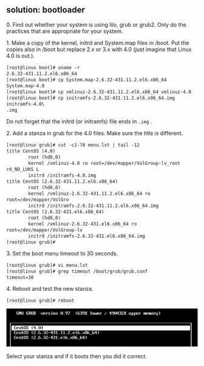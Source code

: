 ## solution: bootloader

0\. Find out whether your system is using lilo, grub or grub2. Only do
the practices that are appropriate for your system.

1\. Make a copy of the kernel, initrd and System.map files in /boot. Put
the copies also in /boot but replace 2.x or 3.x with 4.0 (just imagine
that Linux 4.0 is out.).

    [root@linux boot]# uname -r
    2.6.32-431.11.2.el6.x86_64
    [root@linux boot]# cp System.map-2.6.32-431.11.2.el6.x86_64 System.map-4.0
    [root@linux boot]# cp vmlinuz-2.6.32-431.11.2.el6.x86_64 vmlinuz-4.0
    [root@linux boot]# cp initramfs-2.6.32-431.11.2.el6.x86_64.img initramfs-4.0\
    .img

Do not forget that the initrd (or initramfs) file ends in `.img` .

2\. Add a stanza in grub for the 4.0 files. Make sure the title is
different.

    [root@linux grub]# cut -c1-70 menu.lst | tail -12
    title CentOS (4.0)
            root (hd0,0)
            kernel /vmlinuz-4.0 ro root=/dev/mapper/VolGroup-lv_root rd_NO_LUKS L
            initrd /initramfs-4.0.img
    title CentOS (2.6.32-431.11.2.el6.x86_64)
            root (hd0,0)
            kernel /vmlinuz-2.6.32-431.11.2.el6.x86_64 ro root=/dev/mapper/VolGro
            initrd /initramfs-2.6.32-431.11.2.el6.x86_64.img
    title CentOS (2.6.32-431.el6.x86_64)
            root (hd0,0)
            kernel /vmlinuz-2.6.32-431.el6.x86_64 ro root=/dev/mapper/VolGroup-lv
            initrd /initramfs-2.6.32-431.el6.x86_64.img
    [root@linux grub]#

3\. Set the boot menu timeout to 30 seconds.

    [root@linux grub]# vi menu.lst
    [root@linux grub]# grep timeout /boot/grub/grub.conf
    timeout=30

4\. Reboot and test the new stanza.

    [root@linux grub]# reboot

![](assets/grub1_centos.png)

Select your stanza and if it boots then you did it correct.

